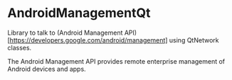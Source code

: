 # AndroidManagementQt

Library to talk to (Android Management API)[https://developers.google.com/android/management] using QtNetwork classes.

The Android Management API provides remote enterprise management of Android devices and apps.

